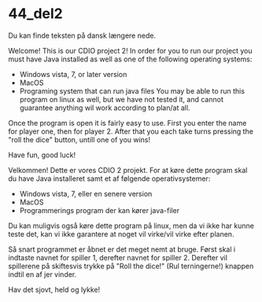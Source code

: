  # 44_del2
 
Du kan finde teksten på dansk længere nede.

Welcome! 
This is our CDIO project 2!
In order for you to run our project you must have Java installed as well as one of the following operating systems:
- Windows vista, 7, or later version
- MacOS
- Programing system that can run java files 
You may be able to run this program on linux as well, but we have not tested it, and cannot guarantee anything wil work according to plan/at all. 

Once the program is open it is fairly easy to use.
First you enter the name for player one, then for player 2.
After that you each take turns pressing the "roll the dice" button, untill one of you wins!

Have fun, good luck!


Velkommen!
Dette er vores CDIO 2 projekt. 
For at køre dette program skal du have Java installeret samt et af følgende operativsystemer:
- Windows vista, 7, eller en senere version
- MacOS
- Programmerings program der kan kører java-filer 

Du kan muligvis også køre dette program på linux, men da vi ikke har kunne teste det, kan vi ikke garantere at noget vil virke/vil virke efter planen.

Så snart programmet er åbnet er det meget nemt at bruge.
Først skal i indtaste navnet for spiller 1, derefter navnet for spiller 2.
Derefter vil spillerene på skiftesvis trykke på "Roll the dice!" (Rul terningerne!) knappen indtil en af jer vinder.

Hav det sjovt, held og lykke!

